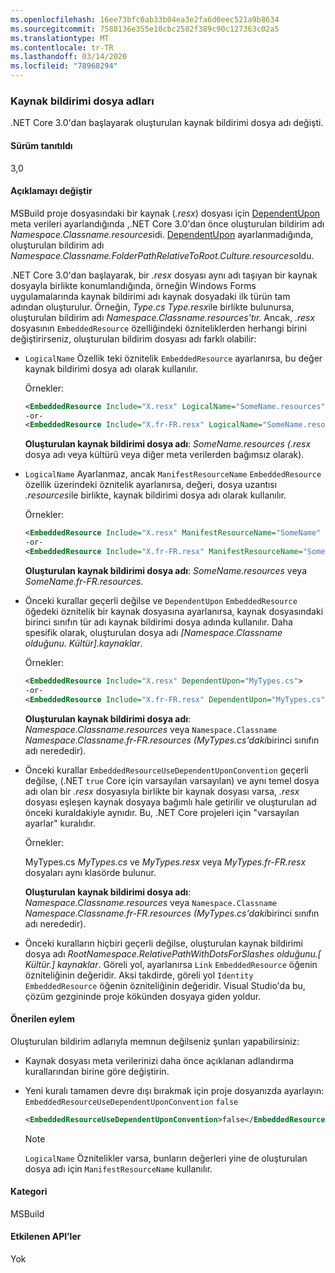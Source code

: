 ```yaml
---
ms.openlocfilehash: 16ee73bfc0ab33b04ea3e2fa6d0eec521a9b8634
ms.sourcegitcommit: 7588136e355e10cbc2582f389c90c127363c02a5
ms.translationtype: MT
ms.contentlocale: tr-TR
ms.lasthandoff: 03/14/2020
ms.locfileid: "78968294"
---
```

### <a name="resource-manifest-file-names"></a>Kaynak bildirimi dosya adları

.NET Core 3.0'dan başlayarak oluşturulan kaynak bildirimi dosya adı değişti.

#### <a name="version-introduced"></a>Sürüm tanıtıldı

3,0

#### <a name="change-description"></a>Açıklamayı değiştir

MSBuild proje dosyasındaki bir kaynak (*.resx*) dosyası için [DependentUpon](/visualstudio/msbuild/common-msbuild-project-items#compile) meta verileri ayarlandığında ,.NET Core 3.0'dan önce oluşturulan bildirim adı *Namespace.Classname.resources*idi. [DependentUpon](/visualstudio/msbuild/common-msbuild-project-items#compile) ayarlanmadığında, oluşturulan bildirim adı *Namespace.Classname.FolderPathRelativeToRoot.Culture.resources*oldu.

.NET Core 3.0'dan başlayarak, bir *.resx* dosyası aynı adı taşıyan bir kaynak dosyayla birlikte konumlandığında, örneğin Windows Forms uygulamalarında kaynak bildirimi adı kaynak dosyadaki ilk türün tam adından oluşturulur. Örneğin, *Type.cs* *Type.resx*ile birlikte bulunursa, oluşturulan bildirim adı *Namespace.Classname.resources'tır.* Ancak, *.resx* dosyasının `EmbeddedResource` özelliğindeki özniteliklerden herhangi birini değiştirirseniz, oluşturulan bildirim dosyası adı farklı olabilir:

- `LogicalName` Özellik teki öznitelik `EmbeddedResource` ayarlanırsa, bu değer kaynak bildirimi dosya adı olarak kullanılır.

  Örnekler:

  ```xml
  <EmbeddedResource Include="X.resx" LogicalName="SomeName.resources" />
  -or-
  <EmbeddedResource Include="X.fr-FR.resx" LogicalName="SomeName.resources" />
  ```

  **Oluşturulan kaynak bildirimi dosya adı**: *SomeName.resources* *(.resx* dosya adı veya kültürü veya diğer meta verilerden bağımsız olarak).

- `LogicalName` Ayarlanmaz, ancak `ManifestResourceName` `EmbeddedResource` özellik üzerindeki öznitelik ayarlanırsa, değeri, dosya uzantısı *.resources*ile birlikte, kaynak bildirimi dosya adı olarak kullanılır.

  Örnekler:

  ```xml
  <EmbeddedResource Include="X.resx" ManifestResourceName="SomeName" />
  -or-
  <EmbeddedResource Include="X.fr-FR.resx" ManifestResourceName="SomeName.fr-FR" />
  ```

  **Oluşturulan kaynak bildirimi dosya adı**: *SomeName.resources* veya *SomeName.fr-FR.resources*.

- Önceki kurallar geçerli değilse ve `DependentUpon` `EmbeddedResource` öğedeki öznitelik bir kaynak dosyasına ayarlanırsa, kaynak dosyasındaki birinci sınıfın tür adı kaynak bildirimi dosya adında kullanılır. Daha spesifik olarak, oluşturulan dosya adı *\[Namespace.Classname olduğunu. Kültür].kaynaklar*.

  Örnekler:

  ```xml
  <EmbeddedResource Include="X.resx" DependentUpon="MyTypes.cs">
  -or-
  <EmbeddedResource Include="X.fr-FR.resx" DependentUpon="MyTypes.cs">
  ```

  **Oluşturulan kaynak bildirimi dosya adı**: *Namespace.Classname.resources* veya `Namespace.Classname` *Namespace.Classname.fr-FR.resources* *(MyTypes.cs'daki*birinci sınıfın adı nerededir).

- Önceki kurallar `EmbeddedResourceUseDependentUponConvention` geçerli değilse, (.NET `true` Core için varsayılan varsayılan) ve aynı temel dosya adı olan bir *.resx* dosyasıyla birlikte bir kaynak dosyası varsa, *.resx* dosyası eşleşen kaynak dosyaya bağımlı hale getirilir ve oluşturulan ad önceki kuraldakiyle aynıdır. Bu, .NET Core projeleri için "varsayılan ayarlar" kuralıdır.
  
  Örnekler:
  
  MyTypes.cs *MyTypes.cs* ve *MyTypes.resx* veya *MyTypes.fr-FR.resx* dosyaları aynı klasörde bulunur.
  
  **Oluşturulan kaynak bildirimi dosya adı**: *Namespace.Classname.resources* veya `Namespace.Classname` *Namespace.Classname.fr-FR.resources* *(MyTypes.cs'daki*birinci sınıfın adı nerededir).

- Önceki kuralların hiçbiri geçerli değilse, oluşturulan kaynak bildirimi dosya adı *RootNamespace.RelativePathWithDotsForSlashes olduğunu.\[ Kültür.] kaynaklar*. Göreli yol, ayarlanırsa `Link` `EmbeddedResource` öğenin özniteliğinin değeridir. Aksi takdirde, göreli yol `Identity` `EmbeddedResource` öğenin özniteliğinin değeridir. Visual Studio'da bu, çözüm gezgininde proje kökünden dosyaya giden yoldur.

#### <a name="recommended-action"></a>Önerilen eylem

Oluşturulan bildirim adlarıyla memnun değilseniz şunları yapabilirsiniz:

- Kaynak dosyası meta verilerinizi daha önce açıklanan adlandırma kurallarından birine göre değiştirin.

- Yeni kuralı tamamen devre dışı bırakmak için proje dosyanızda ayarlayın: `EmbeddedResourceUseDependentUponConvention` `false`

   ```xml
   <EmbeddedResourceUseDependentUponConvention>false</EmbeddedResourceUseDependentUponConvention>
   ```

   > [!NOTE]
   > `LogicalName` Öznitelikler varsa, bunların değerleri yine de oluşturulan dosya adı için `ManifestResourceName` kullanılır.

#### <a name="category"></a>Kategori

MSBuild

#### <a name="affected-apis"></a>Etkilenen API’ler

Yok
